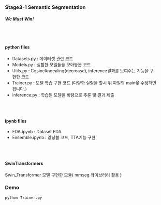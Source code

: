 ### Stage3-1 Semantic Segmentation

##### We Must Win!
<br></br>

#### python files
- Datasets.py : 데이터셋 관련 코드
- Models.py : 실험한 모델들을 모아놓은 코드
- Utils.py : CosineAnnealing(decrease), inference결과를 보여주는 기능을 구현한 코드
- Trainer.py : 모델 학습 구현 코드 (다양한 실험을 할시 위 파일의 main읉 수정하면 됩니다.)
- Inference.py : 학습된 모델을 바탕으로 추론 및 결과 제출

<br></br>

#### ipynb files
- EDA.ipynb : Dataset EDA
- Ensemble.ipynb : 앙상블 코드, TTA기능 구현

<br></br>

#### SwinTransformers
Swin_Transformer 모델 구현한 모듈( mmseg 라이브러리 활용 )


### Demo
```
python Trainer.py
```


